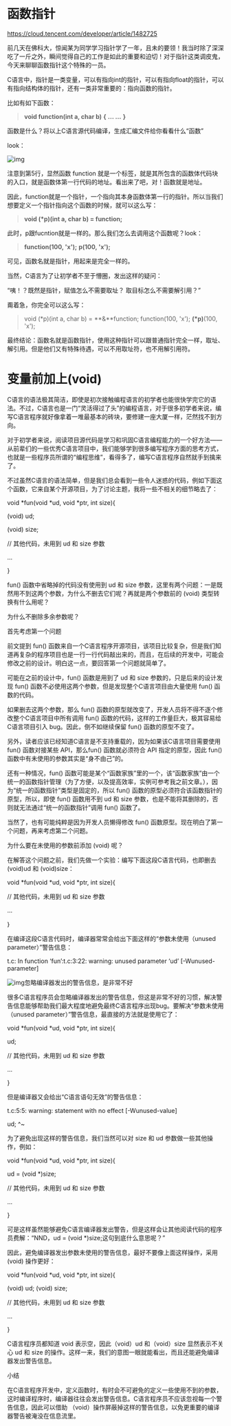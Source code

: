 

# 函数指针

<https://cloud.tencent.com/developer/article/1482725> 

前几天在佛科大，惊闻某为同学学习指针学了一年，且未的要领！我当时除了深深吃了一斤之外，瞬间觉得自己的工作是如此的重要和迫切！对于指针这类调皮鬼，今天来聊聊函数指针这个特殊的一员。

C语言中，指针是一类变量，可以有指向int的指针，可以有指向float的指针，可以有指向结构体的指针，还有一类非常重要的：指向函数的指针。

比如有如下函数：

> **void function(int a, char b)** **{**     **... ...** **}**

函数是什么？将以上C语言源代码编译，生成汇编文件给你看看什么“函数”

look： 

![img](https://ask.qcloudimg.com/http-save/yehe-2617681/a4bq254mtm.jpeg?imageView2/2/w/1620)

注意到第5行，显然函数 function 就是一个标签，就是其所包含的函数体代码块的入口，就是函数体第一行代码的地址。看出来了吧，对！函数就是地址。

因此，function就是一个指针，一个指向其本身函数体第一行的指针。所以当我们想要定义一个指针指向这个函数的时候，就可以这么写：

> **void  (\*p)(int a, char b) = function;**

此时，p跟fucntion就是一样的。那么我们怎么去调用这个函数呢？look： 

> **function(100, 'x');** **p(100, 'x');**

可见，函数名就是指针，用起来是完全一样的。

当然，C语言为了让初学者不至于懵圈，发出这样的疑问：

“咦！？既然是指针，赋值怎么不需要取址？ 取目标怎么不需要解引用？”

甭着急，你完全可以这么写：

> void  (*p)(int a, char b) = **&**function;  function(100, 'x'); **(\*p)**(100, 'x');

最终结论：函数名就是函数指针，使用这种指针可以跟普通指针完全一样，取址、解引用。但是他们又有特殊待遇，可以不用取址符，也不用解引用符。

# 变量前加上(void)



C语言的语法极其简洁，即使是初次接触编程语言的初学者也能很快学完它的语法。不过，C语言也是一门“灵活得过了头”的编程语言，对于很多初学者来说，编写C语言程序就好像拿着一堆最基本的砖块，要修建一座大厦一样，茫然找不到方向。

对于初学者来说，阅读项目源代码是学习和巩固C语言编程能力的一个好方法——从前辈们的一些优秀C语言项目中，我们能够学到很多编写程序方面的思考方式，也就是一些程序员所谓的“编程思维”，看得多了，编写C语言程序自然就手到擒来了。

不过虽然C语言的语法简单，但是我们总会看到一些令人迷惑的代码，例如下面这个函数，它来自某个开源项目，为了讨论主题，我将一些不相关的细节略去了：

void *fun(void *ud, void *ptr, int size){

(void) ud;

(void) size;

// 其他代码，未用到 ud 和 size 参数

...

}

fun() 函数中省略掉的代码没有使用到 ud 和 size 参数，这里有两个问题：一是既然用不到这两个参数，为什么不删去它们呢？再就是两个参数前的 (void) 类型转换有什么用呢？

为什么不删除多余参数呢？

首先考虑第一个问题

前文提到 fun() 函数来自一个C语言程序开源项目，该项目比较复杂，但是我们知道再复杂的程序项目也是一行一行代码敲出来的，而且，在后续的开发中，可能会修改之前的设计。明白这一点，要回答第一个问题就简单了。

可能在之前的设计中，fun() 函数是用到了 ud 和 size 参数的，只是后来的设计发现 fun() 函数不必使用这两个参数，但是发现整个C语言项目由大量使用 fun() 函数的代码。

如果删去这两个参数，那么 fun() 函数的原型就改变了，开发人员将不得不逐个修改整个C语言项目中所有调用 fun() 函数的代码，这样的工作量巨大，极其容易给C语言项目引入 bug。因此，倒不如继续保留 fun() 函数的原型不变了。

另外，读者应该已经知道C语言是不支持重载的，因为如果该C语言项目需要使用 fun() 函数对接某些 API，那么fun() 函数就必须符合 API 指定的原型，因此 fun() 函数中有未使用的参数其实是“身不由己”的。

还有一种情况，fun() 函数可能是某个“函数家族”里的一个，该“函数家族”由一个统一的函数指针管理（为了方便，以及提高效率，实例可参考我之前文章。），因为“统一的函数指针”类型是固定的，所以 fun() 函数的原型必须符合该函数指针的原型，所以，即使 fun() 函数用不到 ud 和 size 参数，也是不能将其删除的，否则就无法通过“统一的函数指针”调用 fun() 函数了。

当然了，也有可能纯粹是因为开发人员懒得修改 fun() 函数原型。现在明白了第一个问题，再来考虑第二个问题。

为什么要在未使用的参数前添加 (void) 呢？

在解答这个问题之前，我们先做一个实验：编写下面这段C语言代码，也即删去 (void)ud 和 (void)size：

void *fun(void *ud, void *ptr, int size){

// 其他代码，未用到 ud 和 size 参数

...

｝

在编译这段C语言代码时，编译器常常会给出下面这样的“参数未使用（unused parameter）”警告信息：

t.c: In function ‘fun’:t.c:3:22: warning: unused parameter ‘ud’ [-Wunused-parameter]

![img](https://pics7.baidu.com/feed/1e30e924b899a9010b667b2f5c7c8a7e0308f542.jpeg?token=c1d739ea0203f394bb5b2eb96c6dbf41&s=E3318B6496AA26BCDD2C7D070300E090)忽略编译器发出的警告信息，是非常不好

很多C语言程序员会忽略编译器发出的警告信息，但这是非常不好的习惯，解决警告信息能够帮助我们最大程度地避免最终C语言程序出现bug。要解决“参数未使用（unused parameter）”警告信息，最直接的方法就是使用它了：

void *fun(void *ud, void *ptr, int size){

ud;

// 其他代码，未用到 ud 和 size 参数

...

}

但是编译器又会给出“C语言语句无效”的警告信息：

t.c:5:5: warning: statement with no effect [-Wunused-value]

ud; ^~

为了避免出现这样的警告信息，我们当然可以对 size 和 ud 参数做一些其他操作，例如：

void *fun(void *ud, void *ptr, int size){

ud = (void *)size;

// 其他代码，未用到 ud 和 size 参数

...

}

可是这样虽然能够避免C语言编译器发出警告，但是这样会让其他阅读代码的程序员费解：“NND，ud = (void *)size;这句到底什么意思呢？”

因此，避免编译器发出参数未使用的警告信息，最好不要像上面这样操作，采用 (void) 操作更好：

void *fun(void *ud, void *ptr, int size){

(void) ud; (void) size;

// 其他代码，未用到 ud 和 size 参数

...

}

C语言程序员都知道 void 表示空，因此（void）ud 和（void）size 显然表示不关心 ud 和 size 的操作。这样一来，我们的意图一眼就能看出，而且还能避免编译器发出警告信息。

小结

在C语言程序开发中，定义函数时，有时会不可避免的定义一些使用不到的参数，这时编译程序时，编译器往往会发出警告信息。C语言程序员不应该忽视每一个警告信息，因此可以借助 （void）操作屏蔽掉这样的警告信息，以免更重要的编译器警告被淹没在信息流里。

 